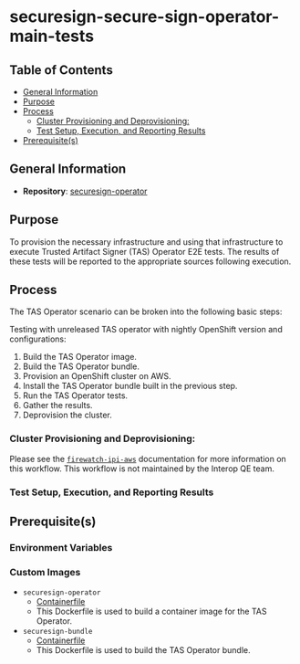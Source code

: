# securesign-secure-sign-operator-main-tests<!-- omit from toc -->

## Table of Contents<!-- omit from toc -->
- [General Information](#general-information)
- [Purpose](#purpose)
- [Process](#process)
  - [Cluster Provisioning and Deprovisioning:](#cluster-provisioning-and-deprovisioning)
  - [Test Setup, Execution, and Reporting Results](#test-setup-execution-and-reporting-results)
- [Prerequisite(s)](#prerequisites)

## General Information

- **Repository**: [securesign-operator](https://github.com/securesign/secure-sign-operator)

## Purpose

To provision the necessary infrastructure and using that infrastructure to execute Trusted Artifact Signer (TAS) Operator E2E tests.
The results of these tests will be reported to the appropriate sources following execution.

## Process

The TAS Operator scenario can be broken into the following basic steps:

Testing with unreleased TAS operator with nightly OpenShift version and configurations:

1. Build the TAS Operator image.
2. Build the TAS Operator bundle.
3. Provision an OpenShift cluster on AWS.
4. Install the TAS Operator bundle built in the previous step.
5. Run the TAS Operator tests.
6. Gather the results.
7. Deprovision the cluster. 

### Cluster Provisioning and Deprovisioning:

Please see the [`firewatch-ipi-aws`](https://steps.ci.openshift.org/workflow/firewatch-ipi-aws) documentation for more information on this workflow. This workflow is not maintained by the Interop QE team.

### Test Setup, Execution, and Reporting Results

## Prerequisite(s)

### Environment Variables

### Custom Images

- `securesign-operator`
  - [Containerfile](https://github.com/securesign/secure-sign-operator/blob/main/Dockerfile)
  - This Dockerfile is used to build a container image for the TAS Operator.
- `securesign-bundle`
  - [Containerfile](https://github.com/securesign/secure-sign-operator/blob/main/bundle.Dockerfile)
  - This Dockerfile is used to build the TAS Operator bundle.
